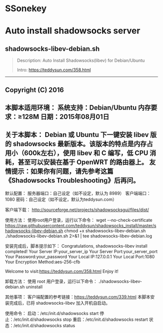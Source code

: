 # SSonekey

Auto install shadowsocks server
===============================

shadowsocks-libev-debian.sh
---------------------------

> Description: Auto Install Shadowsocks(libev) for Debian/Ubuntu
> 
> Intro: https://teddysun.com/358.html

----------------------------------

Copyright (C) 2016 
----------------------------------
本脚本适用环境：
系统支持：Debian/Ubuntu
内存要求：≥128M
日期：2015年08月01日
----------------------------------
关于本脚本：
Debian 或 Ubuntu 下一键安装 libev 版的 shadowsocks 最新版本。该版本的特点是内存占用小（600k左右），使用 libev 和 C 编写，低 CPU 消耗，甚至可以安装在基于 OpenWRT 的路由器上。
友情提示：如果你有问题，请先参考这篇《Shadowsocks Troubleshooting》后再问。
----------------------------------
 

默认配置：
服务器端口：自己设定（如不设定，默认为 8989）
客户端端口：1080
密码：自己设定（如不设定，默认为teddysun.com）

客户端下载：
http://sourceforge.net/projects/shadowsocksgui/files/dist/

使用方法：
使用root用户登录，运行以下命令：
wget --no-check-certificate https://raw.githubusercontent.com/teddysun/shadowsocks_install/master/shadowsocks-libev-debian.sh
chmod +x shadowsocks-libev-debian.sh
./shadowsocks-libev-debian.sh 2>&1 | tee shadowsocks-libev-debian.log

安装完成后，脚本提示如下：
Congratulations, shadowsocks-libev install completed!
Your Server IP:your_server_ip
Your Server Port:your_server_port
Your Password:your_password
Your Local IP:127.0.0.1
Your Local Port:1080
Your Encryption Method:aes-256-cfb

Welcome to visit:https://teddysun.com/358.html
Enjoy it!

卸载方法：
使用 root 用户登录，运行以下命令：
./shadowsocks-libev-debian.sh uninstall

其他事项：
客户端配置的参考链接：https://teddysun.com/339.html
本脚本安装完成后，已将 shadowsocks-libev 加入开机自启动。

使用命令：
启动：/etc/init.d/shadowsocks start
停止：/etc/init.d/shadowsocks stop
重启：/etc/init.d/shadowsocks restart
状态：/etc/init.d/shadowsocks status
